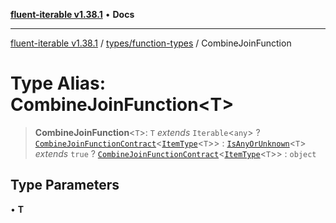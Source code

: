 [**fluent-iterable v1.38.1**](../../../README.md) • **Docs**

***

[fluent-iterable v1.38.1](../../../README.md) / [types/function-types](../README.md) / CombineJoinFunction

# Type Alias: CombineJoinFunction\<T\>

> **CombineJoinFunction**\<`T`\>: `T` *extends* `Iterable`\<`any`\> ? [`CombineJoinFunctionContract`](../interfaces/CombineJoinFunctionContract.md)\<[`ItemType`](../../type-aliases/ItemType.md)\<`T`\>\> : [`IsAnyOrUnknown`](../../type-aliases/IsAnyOrUnknown.md)\<`T`\> *extends* `true` ? [`CombineJoinFunctionContract`](../interfaces/CombineJoinFunctionContract.md)\<[`ItemType`](../../type-aliases/ItemType.md)\<`T`\>\> : `object`

## Type Parameters

• **T**
